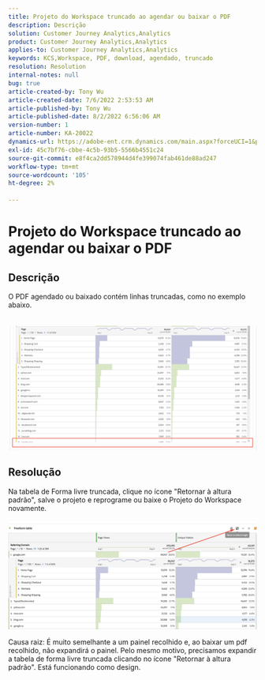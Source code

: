 ```yaml
---
title: Projeto do Workspace truncado ao agendar ou baixar o PDF
description: Descrição
solution: Customer Journey Analytics,Analytics
product: Customer Journey Analytics,Analytics
applies-to: Customer Journey Analytics,Analytics
keywords: KCS,Workspace, PDF, download, agendado, truncado
resolution: Resolution
internal-notes: null
bug: true
article-created-by: Tony Wu
article-created-date: 7/6/2022 2:53:53 AM
article-published-by: Tony Wu
article-published-date: 8/2/2022 6:56:06 AM
version-number: 1
article-number: KA-20022
dynamics-url: https://adobe-ent.crm.dynamics.com/main.aspx?forceUCI=1&pagetype=entityrecord&etn=knowledgearticle&id=0a8bd2d7-d6fc-ec11-82e5-000d3a3b090d
exl-id: 45c7bf76-cbbe-4c5b-93b5-5566b4551c24
source-git-commit: e8f4ca2dd578944d4fe399074fab461de88ad247
workflow-type: tm+mt
source-wordcount: '105'
ht-degree: 2%

---
```


# Projeto do Workspace truncado ao agendar ou baixar o PDF

## Descrição

O PDF agendado ou baixado contém linhas truncadas, como no exemplo abaixo.<br><br>
<br>![](assets/___140e6ba7-d7fc-ec11-82e5-000d3a3b090d___.png)

## Resolução


Na tabela de Forma livre truncada, clique no ícone &quot;Retornar à altura padrão&quot;, salve o projeto e reprograme ou baixe o Projeto do Workspace novamente.

![](assets/e9fea250-d7fc-ec11-82e5-000d3a3b090d.png)



Causa raiz: É muito semelhante a um painel recolhido e, ao baixar um pdf recolhido, não expandirá o painel.
Pelo mesmo motivo, precisamos expandir a tabela de forma livre truncada clicando no ícone &quot;Retornar à altura padrão&quot;. Está funcionando como design.
